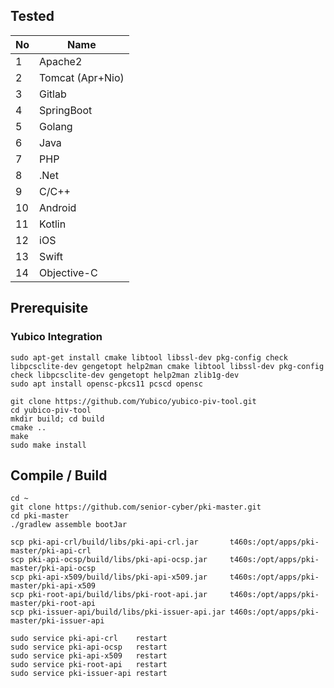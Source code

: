 ## Tested

| No | Name             |
|----|------------------|
| 1  | Apache2          |
| 2  | Tomcat (Apr+Nio) |
| 3  | Gitlab           |
| 4  | SpringBoot       |
| 5  | Golang           |
| 6  | Java             |
| 7  | PHP              |
| 8  | .Net             |
| 9  | C/C++            |
| 10 | Android          |
| 11 | Kotlin           |
| 12 | iOS              |
| 13 | Swift            |
| 14 | Objective-C      |

## Prerequisite

### Yubico Integration

```shell
sudo apt-get install cmake libtool libssl-dev pkg-config check libpcsclite-dev gengetopt help2man cmake libtool libssl-dev pkg-config check libpcsclite-dev gengetopt help2man zlib1g-dev
sudo apt install opensc-pkcs11 pcscd opensc

git clone https://github.com/Yubico/yubico-piv-tool.git
cd yubico-piv-tool
mkdir build; cd build
cmake ..
make
sudo make install
```

## Compile / Build

```shell
cd ~
git clone https://github.com/senior-cyber/pki-master.git
cd pki-master
./gradlew assemble bootJar

scp pki-api-crl/build/libs/pki-api-crl.jar       t460s:/opt/apps/pki-master/pki-api-crl
scp pki-api-ocsp/build/libs/pki-api-ocsp.jar     t460s:/opt/apps/pki-master/pki-api-ocsp
scp pki-api-x509/build/libs/pki-api-x509.jar     t460s:/opt/apps/pki-master/pki-api-x509
scp pki-root-api/build/libs/pki-root-api.jar     t460s:/opt/apps/pki-master/pki-root-api
scp pki-issuer-api/build/libs/pki-issuer-api.jar t460s:/opt/apps/pki-master/pki-issuer-api

sudo service pki-api-crl    restart
sudo service pki-api-ocsp   restart
sudo service pki-api-x509   restart
sudo service pki-root-api   restart
sudo service pki-issuer-api restart

```